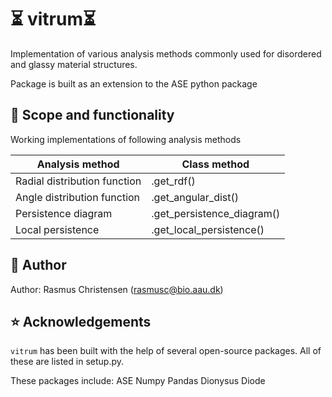 # ⏳ vitrum⏳ 

Implementation of various analysis methods commonly used for disordered and glassy material structures.

Package is built as an extension to the ASE python package


## 🎯 Scope and functionality
Working implementations of following analysis methods

| Analysis method | Class method |
| ----------- | ----------- |
| Radial distribution function | .get_rdf() |
| Angle distribution function | .get_angular_dist() |
| Persistence diagram | .get_persistence_diagram() |
| Local persistence | .get_local_persistence() |

## 📖 Author
Author: Rasmus Christensen (rasmusc@bio.aau.dk)

## ⭐ Acknowledgements

`vitrum` has been built with the help of several open-source packages.
All of these are listed in setup.py.

These packages include:
ASE
Numpy
Pandas
Dionysus
Diode
